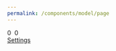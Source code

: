 ```yaml
---
permalink: /components/model/page
---
```

<!-- Start of /components/model/page -->
<div class="model-display">
    <div>
        <div class="crown-wrapper">
            <span class="crown crown-left" id="model-measurement-count">0</span>
            <img class="crown" id="model-picture" />
            <span class="crown crown-right" id="model-draft-count">0</span>
        </div>
        <a id="settings-btn" href="#" class="btn btn-outline-primary mt-3 modal light hashlink">Settings</a>
    </div>
</div>
<!-- End of /components/model/page -->
